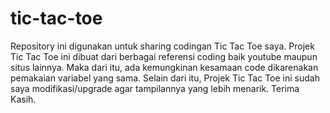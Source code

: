 # tic-tac-toe
Repository ini digunakan untuk sharing codingan Tic Tac Toe saya. Projek Tic Tac Toe ini dibuat dari berbagai referensi coding baik youtube maupun situs lainnya. Maka dari itu, ada kemungkinan kesamaan code dikarenakan pemakaian variabel yang sama. Selain dari itu, Projek Tic Tac Toe ini sudah saya modifikasi/upgrade agar tampilannya yang lebih menarik. Terima Kasih.
